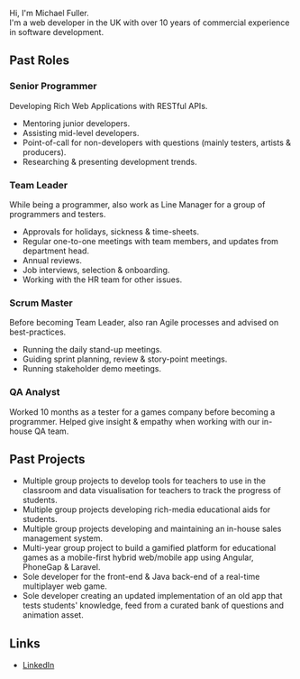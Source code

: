 Hi, I'm Michael Fuller.  
I'm a web developer in the UK with over 10 years of commercial experience in software development.

## Past Roles
### Senior Programmer
Developing Rich Web Applications with RESTful APIs.
* Mentoring junior developers.
* Assisting mid-level developers.
* Point-of-call for non-developers with questions (mainly testers, artists & producers).
* Researching & presenting development trends.
### Team Leader
While being a programmer, also work as Line Manager for a group of programmers and testers.
* Approvals for holidays, sickness & time-sheets.
* Regular one-to-one meetings with team members, and updates from department head.
* Annual reviews.
* Job interviews, selection & onboarding.
* Working with the HR team for other issues.
### Scrum Master
Before becoming Team Leader, also ran Agile processes and advised on best-practices.
* Running the daily stand-up meetings.
* Guiding sprint planning, review & story-point meetings.
* Running stakeholder demo meetings.
### QA Analyst
Worked 10 months as a tester for a games company before becoming a programmer.
Helped give insight & empathy when working with our in-house QA team.

## Past Projects
* Multiple group projects to develop tools for teachers to use in the classroom and data visualisation for teachers to track the progress of students.
* Multiple group projects developing rich-media educational aids for students.
* Multiple group projects developing and maintaining an in-house sales management system.
* Multi-year group project to build a gamified platform for educational games as a mobile-first hybrid web/mobile app using Angular, PhoneGap & Laravel.
* Sole developer for the front-end & Java back-end of a real-time multiplayer web game.
* Sole developer creating an updated implementation of an old app that tests students' knowledge, feed from a curated bank of questions and animation asset.

## Links
* [LinkedIn](https://www.linkedin.com/in/michael-fuller-35ab0065/)
